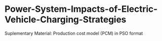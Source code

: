 # Power-System-Impacts-of-Electric-Vehicle-Charging-Strategies
Suplementary Material: Production cost model (PCM) in PSO format
